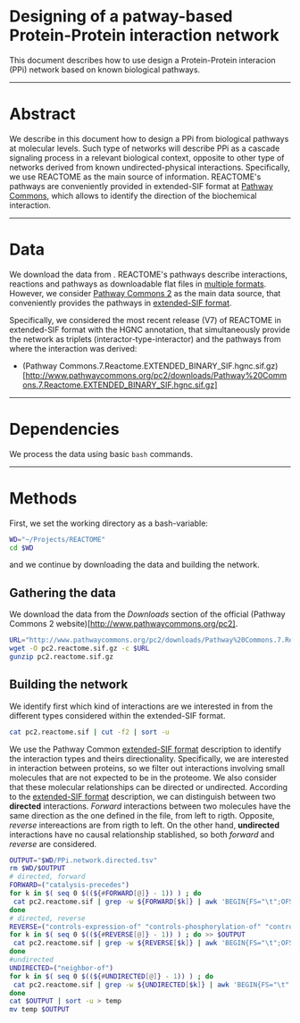 Designing of a patway-based Protein-Protein interaction network
========================================================================


This document describes how to use design a Protein-Protein interacion (PPi) network based on known biological pathways.


------------------------------------------------------------------------


# Abstract

We describe in this document how to design a PPi from biological pathways at molecular levels. Such type of networks will describe PPi as a cascade signaling process in a relevant biological context, opposite to other type of networks derived from known undirected-physical interactions. Specifically, we use REACTOME as the main source of information. REACTOME's pathways are conveniently provided in extended-SIF format at [Pathway Commons](http://www.pathwaycommons.org/pc2/formats), which allows to identify the direction of the biochemical interaction.


------------------------------------------------------------------------


# Data

We download the data from . REACTOME's pathways describe interactions, reactions and pathways as downloadable flat files in [multiple formats](http://wiki.reactome.org/index.php/Usersguide#Exporting_Data_From_Reactome). However, we consider [Pathway Commons 2](http://www.pathwaycommons.org/pc2) as the main data source, that conveniently provides the pathways in [extended-SIF format](http://www.pathwaycommons.org/pc2/formats).

Specifically, we considered the most recent release (V7) of REACTOME in extended-SIF format with the HGNC annotation, that simultaneously provide the network as triplets (interactor-type-interactor) and the pathways from where the interaction was derived:

 * (Pathway Commons.7.Reactome.EXTENDED_BINARY_SIF.hgnc.sif.gz)[http://www.pathwaycommons.org/pc2/downloads/Pathway%20Commons.7.Reactome.EXTENDED_BINARY_SIF.hgnc.sif.gz]


------------------------------------------------------------------------


# Dependencies

We process the data using basic `bash` commands.


------------------------------------------------------------------------


# Methods

First, we set the working directory as a bash-variable:

```bash
WD="~/Projects/REACTOME"
cd $WD
```
and we continue by downloading the data and building the network. 

## Gathering the data

We download the data from the *Downloads* section of the official (Pathway Commons 2 website)[http://www.pathwaycommons.org/pc2].

```bash
URL="http://www.pathwaycommons.org/pc2/downloads/Pathway%20Commons.7.Reactome.EXTENDED_BINARY_SIF.hgnc.sif.gz;jsessionid=E5322225AC686B7A932BD975E9106201"
wget -O pc2.reactome.sif.gz -c $URL
gunzip pc2.reactome.sif.gz
```

## Building the network

We identify first which kind of interactions are we interested in from the different types considered within the extended-SIF format.

```bash
cat pc2.reactome.sif | cut -f2 | sort -u
```

We use the Pathway Common [extended-SIF format](http://www.pathwaycommons.org/pc2/formats) description to identify the interaction types and theirs directionality. Specifically, we are interested in interaction between proteins, so we filter out interactions involving small molecules that are not expected to be in the proteome. We also consider that these molecular relationships can be directed or undirected. According to the [extended-SIF format](http://www.pathwaycommons.org/pc2/formats) description, we can distinguish between two **directed** interactions. *Forward* interactions between two molecules have the same direction as the one defined in the file, from left to rigth. Opposite, *reverse* intereactions are from rigth to left. On the other hand, **undirected** interactions have no causal relationship stablished, so both *forward* and *reverse* are considered.

```bash
OUTPUT="$WD/PPi.network.directed.tsv"
rm $WD/$OUTPUT
# directed, forward
FORWARD=("catalysis-precedes")
for k in $( seq 0 $((${#FORWARD[@]} - 1)) ) ; do
 cat pc2.reactome.sif | grep -w ${FORWARD[$k]} | awk 'BEGIN{FS="\t";OFS="\t"}{print $1,$3}' >> $OUTPUT
done
# directed, reverse
REVERSE=("controls-expression-of" "controls-phosphorylation-of" "controls-state-change-of" "controls-transport-of") >> $OUTPUT
for k in $( seq 0 $((${#REVERSE[@]} - 1)) ) ; do >> $OUTPUT
 cat pc2.reactome.sif | grep -w ${REVERSE[$k]} | awk 'BEGIN{FS="\t";OFS="\t"}{print $3,$1}' >> $OUTPUT
done
#undirected
UNDIRECTED=("neighbor-of")
for k in $( seq 0 $((${#UNDIRECTED[@]} - 1)) ) ; do
 cat pc2.reactome.sif | grep -w ${UNDIRECTED[$k]} | awk 'BEGIN{FS="\t";OFS="\t"}{print $1,$3"\n"$3,$1}' >> $OUTPUT
done
cat $OUTPUT | sort -u > temp
mv temp $OUTPUT
```
